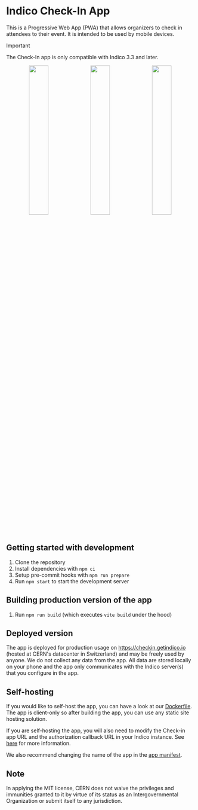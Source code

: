 # Indico Check-In App

This is a Progressive Web App (PWA) that allows organizers to check in attendees to their event. It is intended to be used by mobile devices.

> [!IMPORTANT]
> The Check-In app is only compatible with Indico 3.3 and later.

<p align="center">
    <img src="images/app1.png" width="32%" />
    <img src="images/app2.png" width="32%" />
    <img src="images/app3.png" width="32%" />
</p>

## Getting started with development

1. Clone the repository
2. Install dependencies with `npm ci`
3. Setup pre-commit hooks with `npm run prepare`
4. Run `npm start` to start the development server

## Building production version of the app

1. Run `npm run build` (which executes `vite build` under the hood)

## Deployed version

The app is deployed for production usage on https://checkin.getindico.io (hosted at CERN's datacenter in Switzerland) and may be freely used by anyone.
We do not collect any data from the app. All data are stored locally on your phone and the app only communicates with the Indico server(s) that you configure in the app.

## Self-hosting

If you would like to self-host the app, you can have a look at our [Dockerfile](./Dockerfile). The app is client-only so after building the app, you can use any static site hosting solution.

If you are self-hosting the app, you will also need to modify the Check-in app URL and the authorization callback URL in your Indico instance. See [here](https://docs.getindico.io/en/latest/config/settings/#CHECKIN_APP_URL) for more information.

We also recommend changing the name of the app in the [app manifest](public/manifest.json).

## Note

In applying the MIT license, CERN does not waive the privileges and immunities granted to it
by virtue of its status as an Intergovernmental Organization or submit itself to any jurisdiction.
